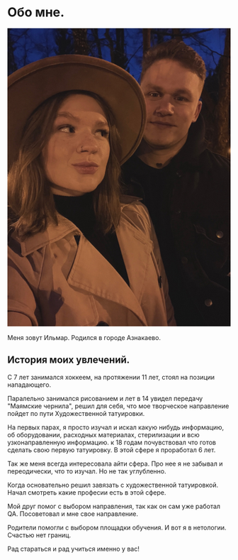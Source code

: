 # Обо мне. 
![Текст с описанием картинки](/image/image.jpg)

Меня зовут Ильмар. Родился в городе Азнакаево.
## История моих увлечений.
С 7 лет занимался хоккеем, на протяжении 11 лет, стоял на позиции нападающего. 

Паралельно занимался рисованием и лет в 14 увидел передачу "Маямские чернила", решил для себя, что мое творческое направление пойдет по пути Художественной татуировки.

На первых парах, я просто изучал и искал какую нибудь информацию, об оборудовании, расходных материалах, стерилизации и всю узконаправленную информацию. к 18 годам почувствовал что готов сделать свою первую татуировку. В этой сфере я проработал 6 лет. 

Так же меня всегда интересовала айти сфера. Про нее я не забывал и переодически, что то изучал. Но не так углубленно.

Когда основательно решил завязать с художественной татуировкой. Начал смотреть какие професии есть в этой сфере.

Мой друг помог с выбором направления, так как он сам уже работал QA. Посоветовал и мне свое направление.

Родители помогли с выбором площадки обучения. И вот я в нетологии. Счастью нет границ.

Рад стараться и рад учиться именно у вас!
